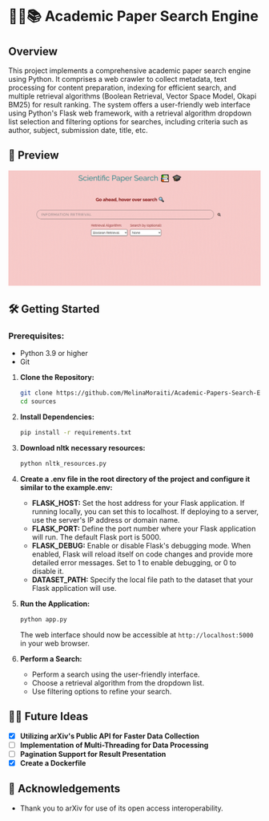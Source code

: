 # 👨‍🔬📚 Academic Paper Search Engine 

## Overview

This project implements a comprehensive academic paper search engine using Python. It comprises a web crawler to collect metadata, text processing for content preparation, indexing for efficient search, and multiple retrieval algorithms (Boolean Retrieval, Vector Space Model, Okapi BM25) for result ranking. The system offers a user-friendly web interface using  Python's Flask web framework, with a retrieval algorithm dropdown list selection and filtering options for searches, including criteria such as author, subject, submission date, title, etc.

## 🎥 Preview 
![Search Engine Preview](/app%20screenshots/SearchEngineUsage.gif)

## 🛠️ Getting Started 

### Prerequisites:
- Python 3.9 or higher
- Git

1. **Clone the Repository:**
     ```bash
     git clone https://github.com/MelinaMoraiti/Academic-Papers-Search-Engine.git
     cd sources
     ```
2. **Install Dependencies:**
     ```bash
     pip install -r requirements.txt
     ```
3. **Download nltk necessary resources:**
     ```bash
     python nltk_resources.py
     ```
4. **Create a .env file in the root directory of the project and configure it similar to the example.env:**
     - **FLASK_HOST:** Set the host address for your Flask application. If running locally, you can set this to localhost. If deploying to a server, use the server's IP address or domain name.
     - **FLASK_PORT:** Define the port number where your Flask application will run. The default Flask port is 5000.
     - **FLASK_DEBUG:** Enable or disable Flask's debugging mode. When enabled, Flask will reload itself on code changes and provide more detailed error messages. 
Set to 1 to enable debugging, or 0 to disable it.
     - **DATASET_PATH:** Specify the local file path to the dataset that your Flask application will use.
     
5. **Run the Application:**
     ```bash
     python app.py
     ```
     The web interface should now be accessible at `http://localhost:5000` in your web browser.
6. **Perform a Search:**
   -  Perform a search using the user-friendly interface.
   -  Choose a retrieval algorithm from the dropdown list.
   -  Use filtering options to refine your search.

## 🔮💡 Future Ideas 

- [x] **Utilizing arXiv's Public API for Faster Data Collection**
- [ ] **Implementation of Multi-Threading for Data Processing**
- [ ] **Pagination Support for Result Presentation**
- [X] **Create a Dockerfile**

## 🙏 Acknowledgements 

- Thank you to arXiv for use of its open access interoperability.
